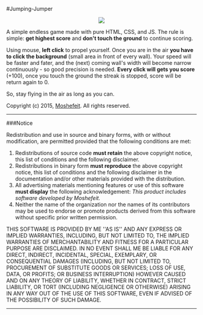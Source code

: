 #Jumping-Jumper

<center><img src="http://i.imgur.com/7QnLwiK.jpg?1"></img></center>

A simple endless game made with pure HTML, CSS, and JS. The rule is simple: **get highest score** and **don't touch the ground** to continue scoring.

Using mouse, **left click** to propel yourself. Once you are in the air **you have to click the background** (small area in front of every wall). Your speed will be faster and fater, and the (next) coming wall's width will become narrow continuously - so good precision is needed. **Every click will gets you score** (+100), once you touch the ground the streak is stopped, score will be return again to 0.

So, stay flying in the air as long as you can.

Copyright (c) 2015, [Moshefeit](http://moshefeit.com).
All rights reserved.

***

###Notice

Redistribution and use in source and binary forms, with or without
modification, are permitted provided that the following conditions are met:

1. Redistributions of source code **must retain** the above copyright
   notice, this list of conditions and the following disclaimer.
2. Redistributions in binary form **must reproduce** the above copyright
   notice, this list of conditions and the following disclaimer in the
   documentation and/or other materials provided with the distribution.
3. All advertising materials mentioning features or use of this software
   **must display** the following acknowledgement:
   *This product includes software developed by Moshefeit.*
4. Neither the name of the organization nor the
   names of its contributors may be used to endorse or promote products
   derived from this software without specific prior written permission.

THIS SOFTWARE IS PROVIDED BY ME ''AS IS'' AND ANY
EXPRESS OR IMPLIED WARRANTIES, INCLUDING, BUT NOT LIMITED TO, THE IMPLIED
WARRANTIES OF MERCHANTABILITY AND FITNESS FOR A PARTICULAR PURPOSE ARE
DISCLAIMED. IN NO EVENT SHALL ME BE LIABLE FOR ANY
DIRECT, INDIRECT, INCIDENTAL, SPECIAL, EXEMPLARY, OR CONSEQUENTIAL DAMAGES
(INCLUDING, BUT NOT LIMITED TO, PROCUREMENT OF SUBSTITUTE GOODS OR SERVICES;
LOSS OF USE, DATA, OR PROFITS; OR BUSINESS INTERRUPTION) HOWEVER CAUSED AND
ON ANY THEORY OF LIABILITY, WHETHER IN CONTRACT, STRICT LIABILITY, OR TORT
(INCLUDING NEGLIGENCE OR OTHERWISE) ARISING IN ANY WAY OUT OF THE USE OF THIS
SOFTWARE, EVEN IF ADVISED OF THE POSSIBILITY OF SUCH DAMAGE.

***

